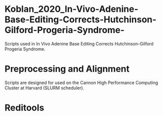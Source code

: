 # Koblan_2020_In-Vivo-Adenine-Base-Editing-Corrects-Hutchinson-Gilford-Progeria-Syndrome-
Scripts used in In Vivo Adenine Base Editing Corrects Hutchinson-Gilford Progeria Syndrome. 
 
# Preprocessing and Alignment 
Scripts are designed for used on the Cannon High Performance Computing Cluster at Harvard (SLURM scheduler). 

# Reditools
